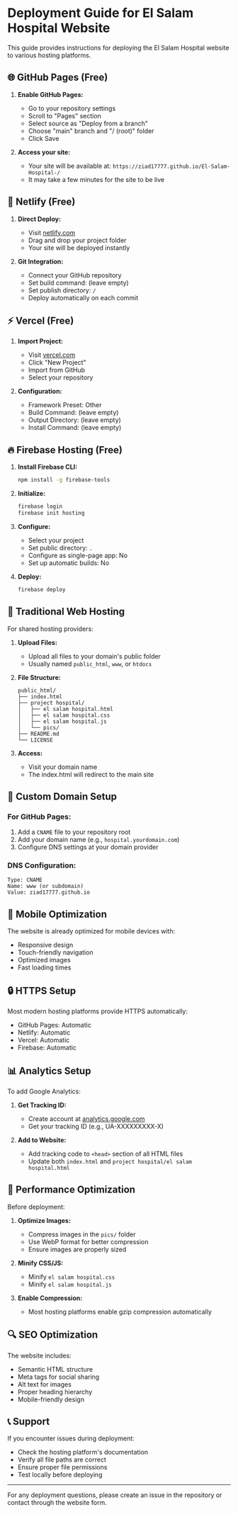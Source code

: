 # Deployment Guide for El Salam Hospital Website

This guide provides instructions for deploying the El Salam Hospital website to various hosting platforms.

## 🌐 GitHub Pages (Free)

1. **Enable GitHub Pages:**
   - Go to your repository settings
   - Scroll to "Pages" section
   - Select source as "Deploy from a branch"
   - Choose "main" branch and "/ (root)" folder
   - Click Save

2. **Access your site:**
   - Your site will be available at: `https://ziad17777.github.io/El-Salam-Hospital-/`
   - It may take a few minutes for the site to be live

## 🚀 Netlify (Free)

1. **Direct Deploy:**
   - Visit [netlify.com](https://netlify.com)
   - Drag and drop your project folder
   - Your site will be deployed instantly

2. **Git Integration:**
   - Connect your GitHub repository
   - Set build command: (leave empty)
   - Set publish directory: `/`
   - Deploy automatically on each commit

## ⚡ Vercel (Free)

1. **Import Project:**
   - Visit [vercel.com](https://vercel.com)
   - Click "New Project"
   - Import from GitHub
   - Select your repository

2. **Configuration:**
   - Framework Preset: Other
   - Build Command: (leave empty)
   - Output Directory: (leave empty)
   - Install Command: (leave empty)

## 🔥 Firebase Hosting (Free)

1. **Install Firebase CLI:**
   ```bash
   npm install -g firebase-tools
   ```

2. **Initialize:**
   ```bash
   firebase login
   firebase init hosting
   ```

3. **Configure:**
   - Select your project
   - Set public directory: `.`
   - Configure as single-page app: No
   - Set up automatic builds: No

4. **Deploy:**
   ```bash
   firebase deploy
   ```

## 📁 Traditional Web Hosting

For shared hosting providers:

1. **Upload Files:**
   - Upload all files to your domain's public folder
   - Usually named `public_html`, `www`, or `htdocs`

2. **File Structure:**
   ```
   public_html/
   ├── index.html
   ├── project hospital/
   │   ├── el salam hospital.html
   │   ├── el salam hospital.css
   │   ├── el salam hospital.js
   │   └── pics/
   ├── README.md
   └── LICENSE
   ```

3. **Access:**
   - Visit your domain name
   - The index.html will redirect to the main site

## 🔧 Custom Domain Setup

### For GitHub Pages:
1. Add a `CNAME` file to your repository root
2. Add your domain name (e.g., `hospital.yourdomain.com`)
3. Configure DNS settings at your domain provider

### DNS Configuration:
```
Type: CNAME
Name: www (or subdomain)
Value: ziad17777.github.io
```

## 📱 Mobile Optimization

The website is already optimized for mobile devices with:
- Responsive design
- Touch-friendly navigation
- Optimized images
- Fast loading times

## 🔒 HTTPS Setup

Most modern hosting platforms provide HTTPS automatically:
- GitHub Pages: Automatic
- Netlify: Automatic
- Vercel: Automatic
- Firebase: Automatic

## 📊 Analytics Setup

To add Google Analytics:

1. **Get Tracking ID:**
   - Create account at [analytics.google.com](https://analytics.google.com)
   - Get your tracking ID (e.g., UA-XXXXXXXXX-X)

2. **Add to Website:**
   - Add tracking code to `<head>` section of all HTML files
   - Update both `index.html` and `project hospital/el salam hospital.html`

## 🚀 Performance Optimization

Before deployment:

1. **Optimize Images:**
   - Compress images in the `pics/` folder
   - Use WebP format for better compression
   - Ensure images are properly sized

2. **Minify CSS/JS:**
   - Minify `el salam hospital.css`
   - Minify `el salam hospital.js`

3. **Enable Compression:**
   - Most hosting platforms enable gzip compression automatically

## 🔍 SEO Optimization

The website includes:
- Semantic HTML structure
- Meta tags for social sharing
- Alt text for images
- Proper heading hierarchy
- Mobile-friendly design

## 📞 Support

If you encounter issues during deployment:
- Check the hosting platform's documentation
- Verify all file paths are correct
- Ensure proper file permissions
- Test locally before deploying

---

For any deployment questions, please create an issue in the repository or contact through the website form.